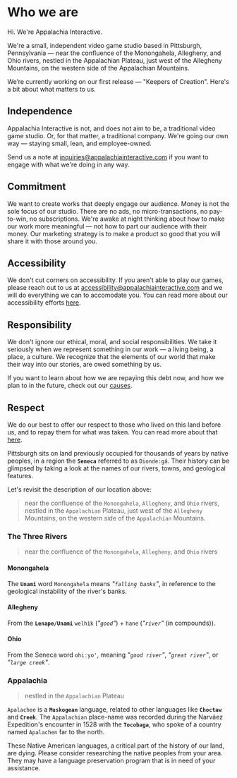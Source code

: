 # Who we are

Hi.  We're Appalachia Interactive.

We're a small, independent video game studio based in Pittsburgh, Pennsylvania — near the confluence of the Monongahela, Allegheny, and Ohio rivers, nestled in the Appalachian Plateau, just west of the Allegheny Mountains, on the western side of the Appalachian Mountains.

We’re currently working on our first release — "Keepers of Creation".  Here's a bit about what matters to us.

## Independence

Appalachia Interactive is not, and does not aim to be, a traditional video game studio.  Or, for that matter, a traditional company.  We're going our own way — staying small, lean, and employee-owned.  

Send us a note at [inquiries@appalachiainteractive.com](mailto:inquiries@appalachiainteractive.com) if you want to engage with what we're doing in any way.

## Commitment

We want to create works that deeply engage our audience.  Money is not the sole focus of our studio.  There are no ads, no micro-transactions, no pay-to-win, no subscriptions.  We're awake at night thinking about how to make our work more meaningful — not how to part our audience with their money.  Our marketing strategy is to make a product so good that you will share it with those around you.

## Accessibility

We don't cut corners on accessibility.  If you aren't able to play our games, please reach out to us at [accessibility@appalachiainteractive.com](mailto:accessibility@appalachiainteractive.com) and we will do everything we can to accomodate you.  You can read more about our accessibility efforts [here](https://appalachiainteractive.com/accessibility).

## Responsibility

We don't ignore our ethical, moral, and social responsibilities.  We take it seriously when we represent something in our work — a living being, a place, a culture.  We recognize that the elements of our world that make their way into our stories, are owed something by us.

If you want to learn about how we are repaying this debt now, and how we plan to in the future, check out our [causes](https://appalachiainteractive.com/causes).

## Respect

We do our best to offer our respect to those who lived on this land before us, and to repay them for what was taken.  You can read more about that [here](https://appalachiainteractive.com/causes/native-peoples/).

Pittsburgh sits on land previously occupied for thousands of years by native peoples, in a region the **`Seneca`** referred to as `Dionde:gâ`.  Their history can be glimpsed by taking a look at the names of our rivers, towns, and geological features.  

Let's revisit the description of our location above:

> near the confluence of the `Monongahela`, `Allegheny`, and `Ohio` rivers, nestled in the `Appalachian` Plateau, just west of the `Allegheny` Mountains, on the western side of the `Appalachian` Mountains.

### The Three Rivers

> near the confluence of the `Monongahela`, `Allegheny`, and `Ohio` rivers

#### Monongahela

The **`Unami`** word `Monongahela` means *"`falling banks`"*, in reference to the geological instability of the river's banks.

#### Allegheny

From the **`Lenape/Unami`** `welhìk` (*"`good`"*) + `hane` (*"`river`"* (in compounds)).

#### Ohio

From the Seneca word `ohiːyo'`, meaning *"`good river`"*, *"`great river`"*, or *"`large creek`"*.

### Appalachia

> nestled in the `Appalachian` Plateau

`Apalachee` is a **`Muskogean`** language, related to other languages like **`Choctaw`** and **`Creek`**.  The `Appalachian` place-name was recorded during the Narváez Expedition's encounter in 1528 with the **`Tocobaga`**, who spoke of a country named `Apalachen` far to the north.

These Native American languages, a critical part of the history of our land, are dying.  Please consider researching the native peoples from your area.  They may have a language preservation program that is in need of your assistance.
